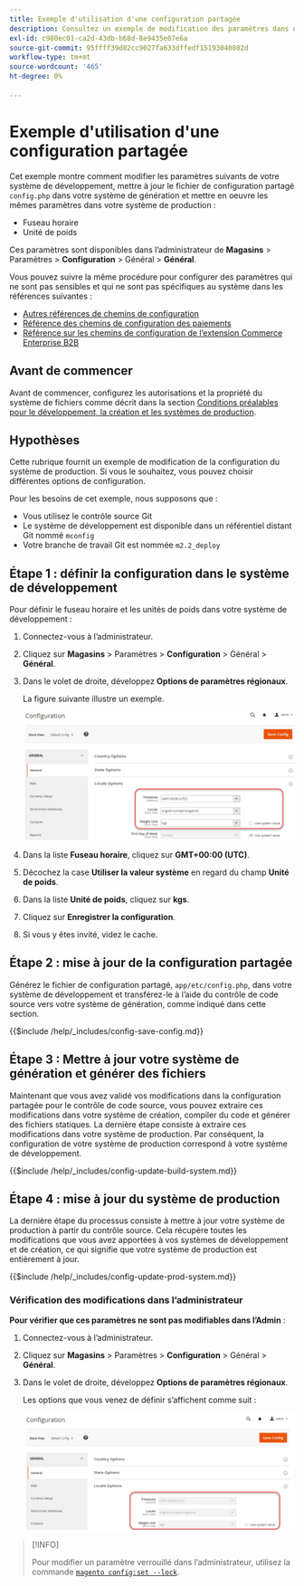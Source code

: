 ```yaml
---
title: Exemple d'utilisation d'une configuration partagée
description: Consultez un exemple de modification des paramètres dans un système de développement avec un fichier de configuration partagé.
exl-id: c980ec01-ca2d-43db-b68d-8e9435e07e6a
source-git-commit: 95ffff39d82cc9027fa633dffedf15193040802d
workflow-type: tm+mt
source-wordcount: '465'
ht-degree: 0%

---
```


# Exemple d&#39;utilisation d&#39;une configuration partagée

Cet exemple montre comment modifier les paramètres suivants de votre système de développement, mettre à jour le fichier de configuration partagé `config.php` dans votre système de génération et mettre en oeuvre les mêmes paramètres dans votre système de production :

- Fuseau horaire
- Unité de poids

Ces paramètres sont disponibles dans l’administrateur de **Magasins** > Paramètres > **Configuration** > Général > **Général**.

Vous pouvez suivre la même procédure pour configurer des paramètres qui ne sont pas sensibles et qui ne sont pas spécifiques au système dans les références suivantes :

- [Autres références de chemins de configuration](../reference/config-reference-general.md)
- [Référence des chemins de configuration des paiements](../reference/config-reference-payment.md)
- [Référence sur les chemins de configuration de l’extension Commerce Enterprise B2B](../reference/config-reference-b2b.md)

## Avant de commencer

Avant de commencer, configurez les autorisations et la propriété du système de fichiers comme décrit dans la section [Conditions préalables pour le développement, la création et les systèmes de production](../deployment/prerequisites.md).

## Hypothèses

Cette rubrique fournit un exemple de modification de la configuration du système de production. Si vous le souhaitez, vous pouvez choisir différentes options de configuration.

Pour les besoins de cet exemple, nous supposons que :

- Vous utilisez le contrôle source Git
- Le système de développement est disponible dans un référentiel distant Git nommé `mconfig`
- Votre branche de travail Git est nommée `m2.2_deploy`

## Étape 1 : définir la configuration dans le système de développement

Pour définir le fuseau horaire et les unités de poids dans votre système de développement :

1. Connectez-vous à l’administrateur.
1. Cliquez sur **Magasins** > Paramètres > **Configuration** > Général > **Général**.
1. Dans le volet de droite, développez **Options de paramètres régionaux**.

   La figure suivante illustre un exemple.

   ![Définir les options de paramètres régionaux dans le système de développement](../../assets/configuration/split-deploy-set-locale.png)

1. Dans la liste **Fuseau horaire**, cliquez sur **GMT+00:00 (UTC)**.
1. Décochez la case **Utiliser la valeur système** en regard du champ **Unité de poids**.
1. Dans la liste **Unité de poids**, cliquez sur **kgs**.
1. Cliquez sur **Enregistrer la configuration**.
1. Si vous y êtes invité, videz le cache.

## Étape 2 : mise à jour de la configuration partagée

Générez le fichier de configuration partagé, `app/etc/config.php`, dans votre système de développement et transférez-le à l’aide du contrôle de code source vers votre système de génération, comme indiqué dans cette section.

{{$include /help/_includes/config-save-config.md}}

## Étape 3 : Mettre à jour votre système de génération et générer des fichiers

Maintenant que vous avez validé vos modifications dans la configuration partagée pour le contrôle de code source, vous pouvez extraire ces modifications dans votre système de création, compiler du code et générer des fichiers statiques. La dernière étape consiste à extraire ces modifications dans votre système de production. Par conséquent, la configuration de votre système de production correspond à votre système de développement.

{{$include /help/_includes/config-update-build-system.md}}

## Étape 4 : mise à jour du système de production

La dernière étape du processus consiste à mettre à jour votre système de production à partir du contrôle source. Cela récupère toutes les modifications que vous avez apportées à vos systèmes de développement et de création, ce qui signifie que votre système de production est entièrement à jour.

{{$include /help/_includes/config-update-prod-system.md}}

### Vérification des modifications dans l’administrateur

**Pour vérifier que ces paramètres ne sont pas modifiables dans l’Admin** :

1. Connectez-vous à l’administrateur.
1. Cliquez sur **Magasins** > Paramètres > **Configuration** > Général > **Général**.
1. Dans le volet de droite, développez **Options de paramètres régionaux**.

   Les options que vous venez de définir s’affichent comme suit :

   ![Options de configuration non modifiables dans l’Admin](../../assets/configuration/split-deploy-not-editable.png)

>[!INFO]
>
>Pour modifier un paramètre verrouillé dans l’administrateur, utilisez la commande [`magento config:set --lock`](../cli/set-configuration-values.md).

